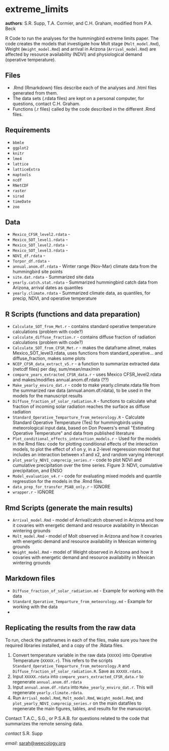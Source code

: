 extreme_limits
==============

**authors**: S.R. Supp, T.A. Cormier, and C.H. Graham, modified from P.A. Beck


R Code to run the analyses for the hummingbird extreme limits paper. 
The code creates the models that investigate how Molt stage (`Molt_model.Rmd`), Weight (`Weight_model.Rmd`) and 
arrival in Arizona (`Arrival_model.Rmd`) are affected by resource availability (NDVI) and physiological demand 
(operative temperature).

Files
-------
  * .Rmd (Rmarkdown) files describe each of the analyses and .html files generated from them. 
  * The data sets (.rdata files) are kept on a personal computer, for questions, contact C.H. Graham. 
  * Functions (.r files) called by the code described in the different .Rmd files.

Requirements
-------------
 * `bbmle`
 * `ggplot2`
 * `knitr`
 * `lme4`
 * `lattice`
 * `latticeExtra`
 * `maptools`
 * `ncdf`
 * `RNetCDF`
 * `raster`
 * `sirad`
 * `timeDate`
 * `zoo`

Data
-----
 * `Mexico_CFSR_level2.rdata` -
 * `Mexico_SOT_level1.rdata` - 
 * `Mexico_SOT_level2.rdata` -
 * `Mexico_SOT_level3.rdata` -
 * `NDVI_df.rdata` - 
 * `Torpor_df.rdata` -
 * `annual.anom.df.rdata` - Winter range (Nov-Mar) climate data from the hummingbird site points
 * `site.dat.rdata` - Summarized site data
 * `yearly.catch.stat.rdata` - Summarized hummingbird catch data from Arizona, arrival dates as quantiles
 * `yearly.climate.rdata` - Summarized climate data, as quantiles, for precip, NDVI, and operative temperature

R Scripts (functions and data preparation)
------------
 * `Calculate_SOT_from_Met.r` - contains standard operative temperature calculations (problem with code?)
 * `calculate_diffuse_fraction.r` - contains diffuse fraction of radiation calculations (problem with code?)
 * `Calculate_SOT_from_CFSR_Met.r` - makes the dataframe allmet, makes Mexico_SOT_level3.rdata, uses functions from standard_operative... and diffuse_fraction, makes some plots
 * `NCEP_CFSR_data_extract_v5.r` - a function to summarize extracted data (netcdf files) per day, sum/mean/max/min
 * `compare_years_extracted_CFSR_data.r` - uses Mexico CFSR_level2.rdata and makes/modifies annual.anom.df.rdata (??)
 * `Make_yearly_enviro_dat.r` - code to make yearly.climate.rdata file from the summarized raw data (annual.anom.df.rdata), to be used in the models for the manuscript results
 * `Diffuse_fraction_of_solar_radiation.R` - functions to calculate what fraction of incoming solar radiation reaches the surface as diffuse radiation
 * `Standard_Operative_Temparture_from_meteorology.R` - Calculate Standard Operative Temperature (Tes) for hummingbirds using meteorological input data, based on Don Powers's email "Estimating Operative Temperature" and data from published literature
 * `Plot_conditional_effects_interaction_models.r` - Used for the models in the Rmd files: code for plotting conditional effects of the interaction models, to plot the effect of x1 on y, in  a 2-level regeression model that includes an interaction between x1 and x2, and random varying intercept
 * `plot_yearly_NDVI_cumprecip_series.r` - code to plot NDVI and cumulative precipitation over the time series. Figure 3: NDVI, cumulative precipitation, and ENSO
 * `Model_evaluation_v4.r` - code for evaluating mixed models and quantile regresstion for the models in the .Rmd files.
 * `data_prep_for_transfer_PSAB_only.r` - IGNORE
 * `wrapper.r` - IGNORE


Rmd Scripts (generate the main results)
------------
 * `Arrival_model.Rmd` - model of Arrival/catch observed in Arizona and how it covaries with energetic demand and resource availability in Mexican wintering grounds
 * `Molt_model.Rmd` - model of Molt observed in Arizona and how it covaries with energetic demand and resource availability in Mexican wintering grounds
 * `Weight_model.Rmd` - model of Weight observed in Arizona and how it covaries with energetic demand and resource availability in Mexican wintering grounds

Markdown files
--------------
 * `Diffuse_fraction_of_solar_radiation.md` - Example for working with the data
 * `Standard_Operative_Temparture_from_meteorology.md` - Example for working with the data
 * 

Replicating the results from the raw data
---------------------------
To run, check the pathnames in each of the files, make sure you have the required libraries installed, and a copy of the .Rdata files.
 1. Convert temperature variable in the raw data (`XXXXX`) into Operative Temperature (`XXXXX.r`). This refers to the scripts `Standard_Operative_Temparture_from_meteorology.R` and `Diffuse_fraction_of_solar_radiation.R`. Save as `XXXXX.rdata`.
 2. Input `XXXXX.rdata` into `compare_years_extracted_CFSR_data.r` to regenerate `annual.anom.df.rdata`
 3. Input `annual.anom.df.rdata` into `Make_yearly_enviro_dat.r`. This will regenerate `yearly.climate.rdata`.
 4. Run `Arrival_model.Rmd`, `Molt_model.Rmd`, `Weight_model.Rmd`, and `plot_yearly_NDVI_cumprecip_series.r` on the main datafiles to regenerate the main figures, tables, and results for the manuscript.

Contact T.A.C., S.G., or P.S.A.B. for questions related to the code that summarizes the remote sensing data.

*contact* S.R. Supp

*email*: sarah@weecology.org
